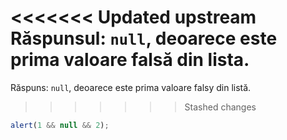 <<<<<<< Updated upstream
Răspunsul: `null`, deoarece este prima valoare falsă din lista.
=======
Răspuns: `null`, deoarece este prima valoare falsy din listă.
>>>>>>> Stashed changes

```js run
alert(1 && null && 2);
```
